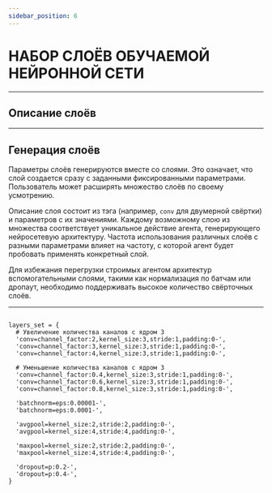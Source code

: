 ```yaml
---
sidebar_position: 6
---
```


# НАБОР СЛОЁВ ОБУЧАЕМОЙ НЕЙРОННОЙ СЕТИ

---
## Описание слоёв
---

## Генерация слоёв

Параметры слоёв генерируются вместе со слоями. Это означает, что слой создается сразу с заданными фиксированными параметрами. Пользователь может расширять множество слоёв по своему усмотрению.

Описание слоя состоит из тэга (например, `conv` для двумерной свёртки) и параметров с их значениями. Каждому возможному слою из множества соответствует уникальное действие агента, генерирующего нейросетевую архитектуру. Частота использования различных слоёв с разными параметрами влияет на частоту, с которой агент будет пробовать применять конкретный слой.

Для избежания перегрузки строимых агентом архитектур вспомогательными слоями, такими как нормализация по батчам или дропаут, необходимо поддерживать высокое количество свёрточных слоёв.

---


```mdx

layers_set = {
  # Увеличение количества каналов с ядром 3
  'conv=channel_factor:2,kernel_size:3,stride:1,padding:0-',
  'conv=channel_factor:3,kernel_size:3,stride:1,padding:0-',
  'conv=channel_factor:4,kernel_size:3,stride:1,padding:0-',

  # Уменьшение количества каналов с ядром 3
  'conv=channel_factor:0.4,kernel_size:3,stride:1,padding:0-',
  'conv=channel_factor:0.6,kernel_size:3,stride:1,padding:0-',
  'conv=channel_factor:0.8,kernel_size:3,stride:1,padding:0-',

  'batchnorm=eps:0.00001-',
  'batchnorm=eps:0.0001-',

  'avgpool=kernel_size:2,stride:2,padding:0-',
  'avgpool=kernel_size:4,stride:4,padding:0-',

  'maxpool=kernel_size:2,stride:2,padding:0-',
  'maxpool=kernel_size:4,stride:4,padding:0-',

  'dropout=p:0.2-',
  'dropout=p:0.4-',
}
```